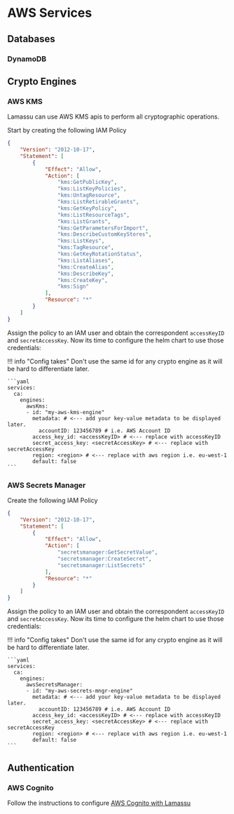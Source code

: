 # AWS Services

## Databases

### DynamoDB

## Crypto Engines

### AWS KMS

Lamassu can use AWS KMS apis to perform all cryptographic operations.

Start by creating the following IAM Policy

```json
{
    "Version": "2012-10-17",
    "Statement": [
        {
            "Effect": "Allow",
            "Action": [
                "kms:GetPublicKey",
                "kms:ListKeyPolicies",
                "kms:UntagResource",
                "kms:ListRetirableGrants",
                "kms:GetKeyPolicy",
                "kms:ListResourceTags",
                "kms:ListGrants",
                "kms:GetParametersForImport",
                "kms:DescribeCustomKeyStores",
                "kms:ListKeys",
                "kms:TagResource",
                "kms:GetKeyRotationStatus",
                "kms:ListAliases",
                "kms:CreateAlias",
                "kms:DescribeKey",
                "kms:CreateKey",
                "kms:Sign"
            ],
            "Resource": "*"
        }
    ]
}
```

Assign the policy to an IAM user and obtain the correspondent `accessKeyID` and `secretAccessKey`. Now its time to configure the helm chart to use those credentials:

!!! info "Config takes"
    Don't use the same id for any crypto engine as it will be hard to differentiate later.

    ```yaml
    services:
      ca:
        engines:
          awsKms:
          - id: "my-aws-kms-engine"
            metadata: # <--- add your key-value metadata to be displayed later.
              accountID: 123456789 # i.e. AWS Account ID
            access_key_id: <accessKeyID> # <--- replace with accessKeyID
            secret_access_key: <secretAccessKey> # <--- replace with secretAccessKey
            region: <region> # <--- replace with aws region i.e. eu-west-1
            default: false
    ```

### AWS Secrets Manager

Create the following IAM Policy

```json
{
    "Version": "2012-10-17",
    "Statement": [
        {
            "Effect": "Allow",
            "Action": [
                "secretsmanager:GetSecretValue",
                "secretsmanager:CreateSecret",
                "secretsmanager:ListSecrets"
            ],
            "Resource": "*"
        }
    ]
}
```

Assign the policy to an IAM user and obtain the correspondent `accessKeyID` and `secretAccessKey`. Now its time to configure the helm chart to use those credentials:

!!! info "Config takes"
    Don't use the same id for any crypto engine as it will be hard to differentiate later.

    ```yaml
    services:
      ca:
        engines:
          awsSecretsManager:
          - id: "my-aws-secrets-mngr-engine"
            metadata: # <--- add your key-value metadata to be displayed later.
              accountID: 123456789 # i.e. AWS Account ID
            access_key_id: <accessKeyID> # <--- replace with accessKeyID
            secret_access_key: <secretAccessKey> # <--- replace with secretAccessKey
            region: <region> # <--- replace with aws region i.e. eu-west-1
            default: false
    ```

## Authentication

### AWS Cognito

Follow the instructions to configure [AWS Cognito with Lamassu](service-configs/aws-cognito/aws-cognito.md)
